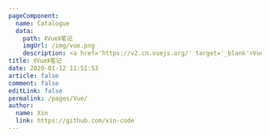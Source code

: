 ```yaml
---
pageComponent: 
  name: Catalogue
  data: 
    path: 《Vue》笔记
    imgUrl: /img/vue.png
    description: <a href='https://v2.cn.vuejs.org/' target='_blank'>Vue2</a> <a style='margin-left:10px' href='https://cn.vuejs.org/' target='_blank'>Vue3</a>
title: 《Vue》笔记
date: 2020-01-12 11:51:53
article: false
comment: false
editLink: false
permalink: /pages/Vue/
author: 
  name: Xin
  link: https://github.com/xin-code
---
```


<br />